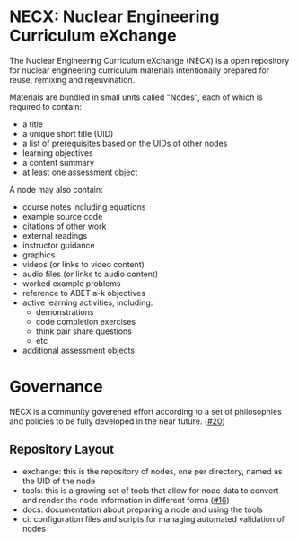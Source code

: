 # NECX: Nuclear Engineering Curriculum eXchange

The Nuclear Engineering Curriculum eXchange (NECX) is a open repository for
nuclear engineering curriculum materials intentionally prepared for reuse,
remixing and rejeuvination.

Materials are bundled in small units called "Nodes", each of which is required
to contain:
* a title
* a unique short title (UID)
* a list of prerequisites based on the UIDs of other nodes
* learning objectives
* a content summary
* at least one assessment object

A node may also contain:
* course notes including equations
* example source code
* citations of other work
* external readings
* instructor guidance
* graphics
* videos (or links to video content)
* audio files (or links to audio content)
* worked example problems
* reference to ABET a-k objectives
* active learning activities, including:
    * demonstrations
    * code completion exercises
    * think pair share questions
    * etc
* additional assessment objects

# Governance

NECX is a community goverened effort according to a set of philosophies and
policies to be fully developed in the near future. ([#20][i20])


## Repository Layout

* exchange: this is the repository of nodes, one per directory, named as the
  UID of the node
* tools: this is a growing set of tools that allow for node data to
  convert and render the node information in different forms ([#16][i16])
* docs: documentation about preparing a node and using the tools
* ci: configuration files and scripts for managing automated validation of nodes

[i16]: https://github.com/necx-org/necx/issues/16
[i20]: https://github.com/necx-org/necx/issues/20
